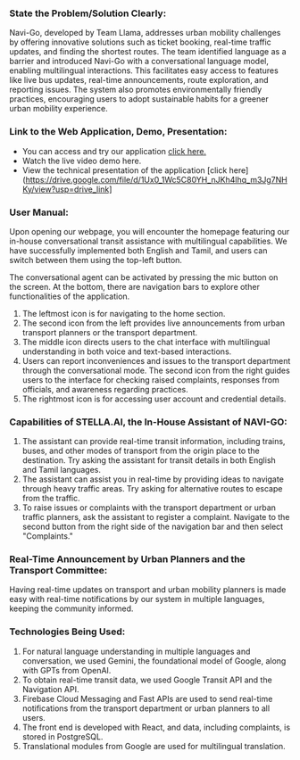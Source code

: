 ### State the Problem/Solution Clearly:

Navi-Go, developed by Team Llama, addresses urban mobility challenges by offering innovative solutions such as ticket booking, real-time traffic updates, and finding the shortest routes. The team identified language as a barrier and introduced Navi-Go with a conversational language model, enabling multilingual interactions. This facilitates easy access to features like live bus updates, real-time announcements, route exploration, and reporting issues. The system also promotes environmentally friendly practices, encouraging users to adopt sustainable habits for a greener urban mobility experience.
### Link to the Web Application, Demo, Presentation:

- You can access and try our application [click here.](navi-go-pragyan.web.app/)
- Watch the live video demo here.
- View the technical presentation of the application [click here](https://drive.google.com/file/d/1Ux0_1Wc5C80YH_nJKh4lhq_m3Jg7NHKy/view?usp=drive_link]

### User Manual:

Upon opening our webpage, you will encounter the homepage featuring our in-house conversational transit assistance with multilingual capabilities. We have successfully implemented both English and Tamil, and users can switch between them using the top-left button.

The conversational agent can be activated by pressing the mic button on the screen. At the bottom, there are navigation bars to explore other functionalities of the application.

1. The leftmost icon is for navigating to the home section.
2. The second icon from the left provides live announcements from urban transport planners or the transport department.
3. The middle icon directs users to the chat interface with multilingual understanding in both voice and text-based interactions.
4. Users can report inconveniences and issues to the transport department through the conversational mode. The second icon from the right guides users to the interface for checking raised complaints, responses from officials, and awareness regarding practices.
5. The rightmost icon is for accessing user account and credential details.

### Capabilities of STELLA.AI, the In-House Assistant of NAVI-GO:

1. The assistant can provide real-time transit information, including trains, buses, and other modes of transport from the origin place to the destination. Try asking the assistant for transit details in both English and Tamil languages.
2. The assistant can assist you in real-time by providing ideas to navigate through heavy traffic areas. Try asking for alternative routes to escape from the traffic.
3. To raise issues or complaints with the transport department or urban traffic planners, ask the assistant to register a complaint. Navigate to the second button from the right side of the navigation bar and then select "Complaints."

### Real-Time Announcement by Urban Planners and the Transport Committee:

Having real-time updates on transport and urban mobility planners is made easy with real-time notifications by our system in multiple languages, keeping the community informed.

### Technologies Being Used:

1. For natural language understanding in multiple languages and conversation, we used Gemini, the foundational model of Google, along with GPTs from OpenAI.
2. To obtain real-time transit data, we used Google Transit API and the Navigation API.
3. Firebase Cloud Messaging and Fast APIs are used to send real-time notifications from the transport department or urban planners to all users.
4. The front end is developed with React, and data, including complaints, is stored in PostgreSQL.
5. Translational modules from Google are used for multilingual translation.
